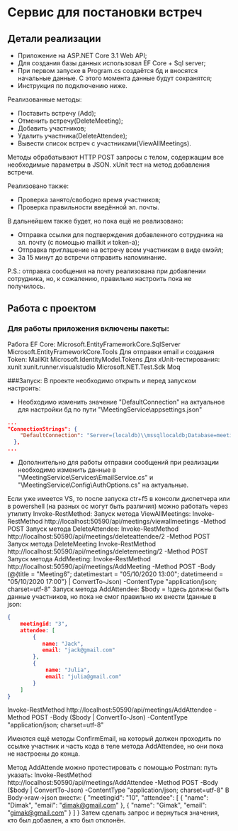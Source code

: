 # Cервис для постановки встреч


## Детали реализации
* Приложение на ASP.NET Core 3.1 Web API;
* Для создания базы данных использовал EF Core + Sql server; 
*	При первом запуске в Program.cs создаётся бд и вносятся начальные данные. С этого момента данные будут сохранятся;
*	Инструкция по подключению ниже.

Реализованные методы:
* Поставить встречу (Add);
* Отменить встречу(DeleteMeeting);
* Добавить участников;
* Удалить участника(DeleteAttendee);
* Вывести список встреч с участниками(ViewAllMeetings).

Методы обрабатывают HTTP POST запросы c телом, содержащим все необходимые параметры в JSON.
xUnit тест на метод добавления встречи. 

Реализовано также:
* Проверка занято/свободно время участников;
* Проверка правильности введённой эл. почты.

В дальнейшем также будет, но пока ещё не реализовано:
* Отправка ссылки для подтверждения добавленного сотрудника на эл. почту (с помощью mailkit и token-а);
* Отправка приглашение на встречу всем участникам в виде емэйл;
* За 15 минут до встречи отправить напоминание.

P.S.: отправка сообщения на почту реализована при добавлении сотрудника, но, к сожалению, правильно настроить пока не получилось.

## Работа с проектом

### Для работы приложения включены пакеты:
Работа EF Core:
Microsoft.EntityFrameworkCore.SqlServer
Microsoft.EntityFrameworkCore.Tools
Для отправки email и создания Token:
MailKit
Microsoft.IdentityModel.Tokens
Для xUnit-тестирования:
xunit
xunit.runner.visualstudio
Microsoft.NET.Test.Sdk
Moq

###Запуск:
В проекте необходимо открыть и перед запуском настроить:
* Необходимо изменить значение "DefaultConnection" на актуальное для настройки бд по пути "\MeetingService\appsettings.json"
```json
...
"ConnectionStrings": {
    "DefaultConnection": "Server=(localdb)\\mssqllocaldb;Database=meetingsservice;Trusted_Connection=True;MultipleActiveResultSets=true",
  },
...
```
* Дополнительно для работы отправки сообщений при реализации необходимо изменить данные в "\MeetingService\Services\EmailService.cs" и "\MeetingService\Config\AuthOptions.cs" на актуальные.

Если уже имеется VS, то после запуска ctr+f5 в консоли диспетчера или в powershell (на разных ос могут быть различия) можно работать через утилиту Invoke-RestMethod:
Запуск метода ViewAllMeetings:
Invoke-RestMethod http://localhost:50590/api/meetings/viewallmeetings -Method POST
Запуск метода DeleteAttendee:
Invoke-RestMethod http://localhost:50590/api/meetings/deleteattendee/2 -Method POST
Запуск метода DeleteMeeting
Invoke-RestMethod http://localhost:50590/api/meetings/deletemeeting/2 -Method POST
Запуск метода AddMeeting:
Invoke-RestMethod http://localhost:50590/api/meetings/AddMeeting -Method POST -Body (@{title = "Meeting6"; datetimestart = "05/10/2020 13:00"; datetimeend = "05/10/2020 17:00"} | ConvertTo-Json) -ContentType "application/json; charset=utf-8"
Запуск метода AddAttendee:
$body = !здесь должны быть данные участников, но пока не смог правильно их внести
!данные в json:
```json
{
    meetingid: "3",
    attendee: [
        {
           name: "Jack",
           email: "jack@gmail.com"
        },
        {
            name: "Julia",
            email: "julia@gmail.com"
        }
    ]
}
```
Invoke-RestMethod http://localhost:50590/api/meetings/AddAttendee -Method POST -Body ($body | ConvertTo-Json) -ContentType "application/json; charset=utf-8"

Имеются ещё методы ConfirmEmail, на который должен проходить по ссылке участник и часть кода в теле метода AddAttendee, но они пока не настроены до конца.

Метод AddAttende можно протестировать с помощью Postman:
путь указать:
Invoke-RestMethod http://localhost:50590/api/meetings/AddAttendee -Method POST -Body ($body | ConvertTo-Json) -ContentType "application/json; charset=utf-8"
В Body->raw->json внести:
{
    "meetingid": "10",
    "attendee": [
        {
            "name": "Dimak",
            "email": "dimak@gmail.com"
        },
        {
            "name": "Gimak",
            "email": "gimak@gmail.com"
        }
    ]
}
Затем сделать запрос и вернуться значения, кто был добавлен, а кто был отклонён.
